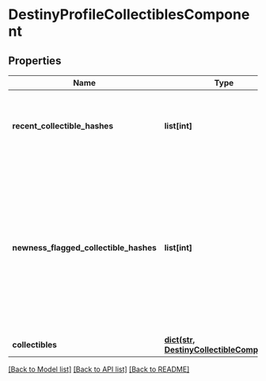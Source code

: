 # DestinyProfileCollectiblesComponent

## Properties
Name | Type | Description | Notes
------------ | ------------- | ------------- | -------------
**recent_collectible_hashes** | **list[int]** | The list of collectibles determined by the game as having been \&quot;recently\&quot; acquired. | [optional] 
**newness_flagged_collectible_hashes** | **list[int]** | The list of collectibles determined by the game as having been \&quot;recently\&quot; acquired.  The game client itself actually controls this data, so I personally question whether anyone will get much use out of this: because we can&#39;t edit this value through the API. But in case anyone finds it useful, here it is. | [optional] 
**collectibles** | [**dict(str, DestinyCollectibleComponent)**](DestinyCollectibleComponent.md) |  | [optional] 

[[Back to Model list]](../README.md#documentation-for-models) [[Back to API list]](../README.md#documentation-for-api-endpoints) [[Back to README]](../README.md)


